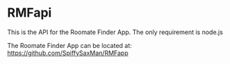 # RMFapi
This is the API for the Roomate Finder App.
The only requirement is node.js

The Roomate Finder App can be located at:
https://github.com/SpiffySaxMan/RMFapp
